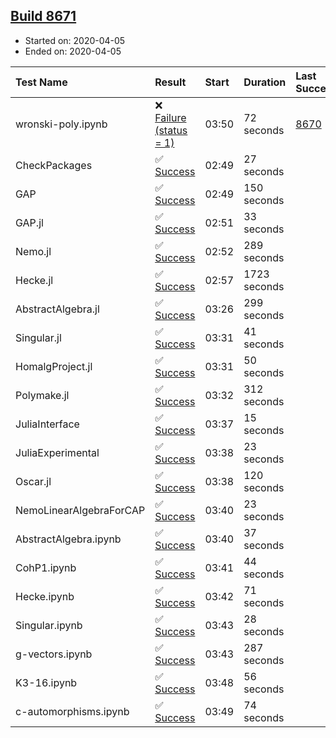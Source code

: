 ## [Build 8671](https://oscarci.mathematik.uni-kl.de/job/oscar/8671/)

* Started on: 2020-04-05
* Ended on: 2020-04-05

| Test Name    | Result | Start | Duration | Last Success | First Failure |
|:-------------|:-------|:------|:---------|:-------------|:--------------|
| wronski-poly.ipynb | ❌ [Failure (status = 1)](https://oscarci.mathematik.uni-kl.de/job/oscar/8671/artifact/logs/build-8671/wronski-poly.ipynb.log) | 03:50 | 72 seconds | [8670](https://oscarci.mathematik.uni-kl.de/job/oscar/8670/) | [8671](https://oscarci.mathematik.uni-kl.de/job/oscar/8671/) |
| CheckPackages | ✅ [Success](https://oscarci.mathematik.uni-kl.de/job/oscar/8671/artifact/logs/build-8671/CheckPackages.log) | 02:49 | 27 seconds |  |  |
| GAP | ✅ [Success](https://oscarci.mathematik.uni-kl.de/job/oscar/8671/artifact/logs/build-8671/GAP.log) | 02:49 | 150 seconds |  |  |
| GAP.jl | ✅ [Success](https://oscarci.mathematik.uni-kl.de/job/oscar/8671/artifact/logs/build-8671/GAP.jl.log) | 02:51 | 33 seconds |  |  |
| Nemo.jl | ✅ [Success](https://oscarci.mathematik.uni-kl.de/job/oscar/8671/artifact/logs/build-8671/Nemo.jl.log) | 02:52 | 289 seconds |  |  |
| Hecke.jl | ✅ [Success](https://oscarci.mathematik.uni-kl.de/job/oscar/8671/artifact/logs/build-8671/Hecke.jl.log) | 02:57 | 1723 seconds |  |  |
| AbstractAlgebra.jl | ✅ [Success](https://oscarci.mathematik.uni-kl.de/job/oscar/8671/artifact/logs/build-8671/AbstractAlgebra.jl.log) | 03:26 | 299 seconds |  |  |
| Singular.jl | ✅ [Success](https://oscarci.mathematik.uni-kl.de/job/oscar/8671/artifact/logs/build-8671/Singular.jl.log) | 03:31 | 41 seconds |  |  |
| HomalgProject.jl | ✅ [Success](https://oscarci.mathematik.uni-kl.de/job/oscar/8671/artifact/logs/build-8671/HomalgProject.jl.log) | 03:31 | 50 seconds |  |  |
| Polymake.jl | ✅ [Success](https://oscarci.mathematik.uni-kl.de/job/oscar/8671/artifact/logs/build-8671/Polymake.jl.log) | 03:32 | 312 seconds |  |  |
| JuliaInterface | ✅ [Success](https://oscarci.mathematik.uni-kl.de/job/oscar/8671/artifact/logs/build-8671/JuliaInterface.log) | 03:37 | 15 seconds |  |  |
| JuliaExperimental | ✅ [Success](https://oscarci.mathematik.uni-kl.de/job/oscar/8671/artifact/logs/build-8671/JuliaExperimental.log) | 03:38 | 23 seconds |  |  |
| Oscar.jl | ✅ [Success](https://oscarci.mathematik.uni-kl.de/job/oscar/8671/artifact/logs/build-8671/Oscar.jl.log) | 03:38 | 120 seconds |  |  |
| NemoLinearAlgebraForCAP | ✅ [Success](https://oscarci.mathematik.uni-kl.de/job/oscar/8671/artifact/logs/build-8671/NemoLinearAlgebraForCAP.log) | 03:40 | 23 seconds |  |  |
| AbstractAlgebra.ipynb | ✅ [Success](https://oscarci.mathematik.uni-kl.de/job/oscar/8671/artifact/logs/build-8671/AbstractAlgebra.ipynb.log) | 03:40 | 37 seconds |  |  |
| CohP1.ipynb | ✅ [Success](https://oscarci.mathematik.uni-kl.de/job/oscar/8671/artifact/logs/build-8671/CohP1.ipynb.log) | 03:41 | 44 seconds |  |  |
| Hecke.ipynb | ✅ [Success](https://oscarci.mathematik.uni-kl.de/job/oscar/8671/artifact/logs/build-8671/Hecke.ipynb.log) | 03:42 | 71 seconds |  |  |
| Singular.ipynb | ✅ [Success](https://oscarci.mathematik.uni-kl.de/job/oscar/8671/artifact/logs/build-8671/Singular.ipynb.log) | 03:43 | 28 seconds |  |  |
| g-vectors.ipynb | ✅ [Success](https://oscarci.mathematik.uni-kl.de/job/oscar/8671/artifact/logs/build-8671/g-vectors.ipynb.log) | 03:43 | 287 seconds |  |  |
| K3-16.ipynb | ✅ [Success](https://oscarci.mathematik.uni-kl.de/job/oscar/8671/artifact/logs/build-8671/K3-16.ipynb.log) | 03:48 | 56 seconds |  |  |
| c-automorphisms.ipynb | ✅ [Success](https://oscarci.mathematik.uni-kl.de/job/oscar/8671/artifact/logs/build-8671/c-automorphisms.ipynb.log) | 03:49 | 74 seconds |  |  |
